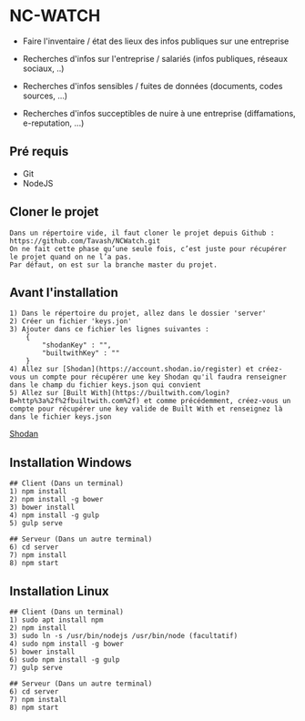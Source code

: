 # NC-WATCH

- Faire l'inventaire / état des lieux des infos publiques sur une entreprise 

- Recherches d'infos sur l'entreprise / salariés (infos publiques, réseaux sociaux, ..) 

- Recherches d'infos sensibles / fuites de données (documents, codes sources, ...) 

- Recherches d'infos succeptibles de nuire à une entreprise (diffamations, e-reputation, ...)

## Pré requis

- Git
- NodeJS

## Cloner le projet

	Dans un répertoire vide, il faut cloner le projet depuis Github : https://github.com/Tavash/NCWatch.git	
	On ne fait cette phase qu’une seule fois, c’est juste pour récupérer le projet quand on ne l’a pas.
	Par défaut, on est sur la branche master du projet.

## Avant l'installation
    1) Dans le répertoire du projet, allez dans le dossier 'server'
    2) Créer un fichier 'keys.jon'
    3) Ajouter dans ce fichier les lignes suivantes : 
        {
            "shodanKey" : "",
            "builtwithKey" : ""
        }
    4) Allez sur [Shodan](https://account.shodan.io/register) et créez-vous un compte pour récupérer une key Shodan qu'il faudra renseigner dans le champ du fichier keys.json qui convient
    5) Allez sur [Built With](https://builtwith.com/login?B=http%3a%2f%2fbuiltwith.com%2f) et comme précédemment, créez-vous un compte pour récupérer une key valide de Built With et renseignez là dans le fichier keys.json

[Shodan](https://account.shodan.io/register)

## Installation Windows

	## Client (Dans un terminal)
	1) npm install
	2) npm install -g bower
	3) bower install
	4) npm install -g gulp
	5) gulp serve

	## Serveur (Dans un autre terminal)
	6) cd server
	7) npm install
	8) npm start


## Installation Linux
	
	## Client (Dans un terminal)
	1) sudo apt install npm
	2) npm install
	3) sudo ln -s /usr/bin/nodejs /usr/bin/node (facultatif)
	4) sudo npm install -g bower
	5) bower install
	6) sudo npm install -g gulp
	7) gulp serve
	
	## Serveur (Dans un autre terminal)
	6) cd server
	7) npm install
	8) npm start